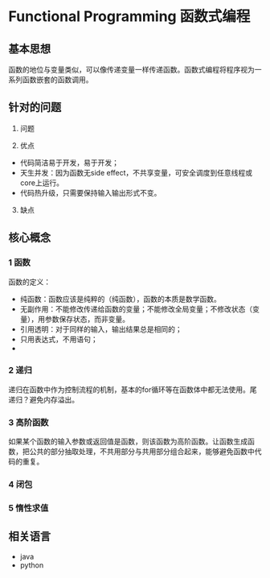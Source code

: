 # Functional Programming 函数式编程
## 基本思想
函数的地位与变量类似，可以像传递变量一样传递函数。函数式编程将程序视为一系列函数嵌套的函数调用。

## 针对的问题
1. 问题

2. 优点
* 代码简洁易于开发，易于开发；
* 天生并发：因为函数无side effect，不共享变量，可安全调度到任意线程或core上运行。
* 代码热升级，只需要保持输入输出形式不变。
3. 缺点

## 核心概念
### 1 函数  
函数的定义：
   * 纯函数：函数应该是纯粹的（纯函数），函数的本质是数学函数。
   * 无副作用：不能修改传递给函数的变量；不能修改全局变量；不修改状态（变量），用参数保存状态，而非变量。
   * 引用透明：对于同样的输入，输出结果总是相同的；
   * 只用表达式，不用语句；
   * 
### 2 递归
递归在函数中作为控制流程的机制，基本的for循环等在函数体中都无法使用。尾递归？避免内存溢出。
### 3 高阶函数
如果某个函数的输入参数或返回值是函数，则该函数为高阶函数。让函数生成函数，把公共的部分抽取处理，不共用部分与共用部分组合起来，能够避免函数中代码的重复。
### 4 闭包

### 5 惰性求值


## 相关语言
* java
* python

